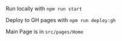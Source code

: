 Run locally with `npm run start`

Deploy to GH pages with `npm run deploy:gh`

Main Page is in `src/pages/Home`